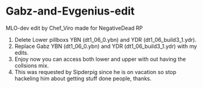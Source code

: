 # Gabz-and-Evgenius-edit
MLO-dev edit by Chef_Viro made for NegativeDead RP

1. Delete Lower pillboxs YBN (dt1_06_0.ybn) and YDR (dt1_06_build3_1.ydr).
2. Replace Gabz YBN (dt1_06_0.ybn) and YDR (dt1_06_build3_1.ydr) with my edits.
3. Enjoy now you can access both lower and upper with out having the collsions mix.
4. This was requested by Sipderpig since he is on vacation so stop hackeling him about getting stuff done people, thanks.
